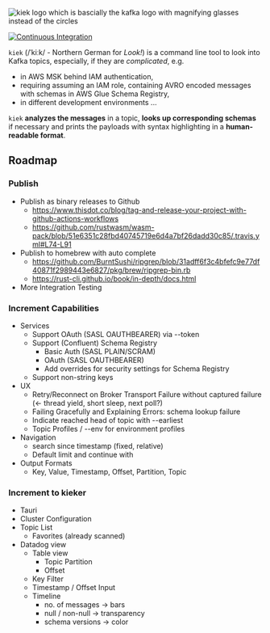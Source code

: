 ![kiek logo which is bascially the kafka logo with magnifying glasses instead of the circles](kiek.svg)

[![Continuous Integration](https://github.com/wulf-data-engineering/kiek/actions/workflows/main.yml/badge.svg)](https://github.com/wulf-data-engineering/kiek/actions/workflows/main.yml)

`kiek` (/ˈkiːk/ - Northern German for _Look!_) is a command line tool to look into Kafka topics, especially, if they are
_complicated_, e.g.

* in AWS MSK behind IAM authentication,
* requiring assuming an IAM role,
  containing AVRO encoded messages with schemas in AWS Glue Schema Registry,
* in different development environments ...

`kiek` **analyzes the messages** in a topic, **looks up corresponding schemas** if necessary and prints the payloads
with syntax highlighting in a **human-readable format**.

## Roadmap

### Publish

- Publish as binary releases to Github
  - https://www.thisdot.co/blog/tag-and-release-your-project-with-github-actions-workflows 
  - https://github.com/rustwasm/wasm-pack/blob/51e6351c28fbd40745719e6d4a7bf26dadd30c85/.travis.yml#L74-L91
- Publish to homebrew with auto complete
  - https://github.com/BurntSushi/ripgrep/blob/31adff6f3c4bfefc9e77df40871f2989443e6827/pkg/brew/ripgrep-bin.rb
  - https://rust-cli.github.io/book/in-depth/docs.html
- More Integration Testing

### Increment Capabilities

- Services
  - Support OAuth (SASL OAUTHBEARER) via --token
  - Support (Confluent) Schema Registry
    - Basic Auth (SASL PLAIN/SCRAM)
    - OAuth (SASL OAUTHBEARER)
    - Add overrides for security settings for Schema Registry
  - Support non-string keys
- UX
  - Retry/Reconnect on Broker Transport Failure without captured failure (<- thread yield, short sleep, next poll?)
  - Failing Gracefully and Explaining Errors: schema lookup failure
  - Indicate reached head of topic with --earliest
  - Topic Profiles / --env for environment profiles
- Navigation
  - search since timestamp (fixed, relative)
  - Default limit and continue with <enter>
- Output Formats
  - Key, Value, Timestamp, Offset, Partition, Topic

### Increment to kieker

- Tauri
- Cluster Configuration
- Topic List
    - Favorites (already scanned)
- Datadog view
    - Table view
        - Topic Partition
        - Offset
    - Key Filter
    - Timestamp / Offset Input
    - Timeline
        - no. of messages -> bars
        - null / non-null -> transparency
        - schema versions -> color
